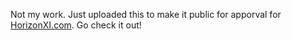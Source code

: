 Not my work. Just uploaded this to make it public for apporval for [HorizonXI.com](https://horizonxi.com/). Go check it out!